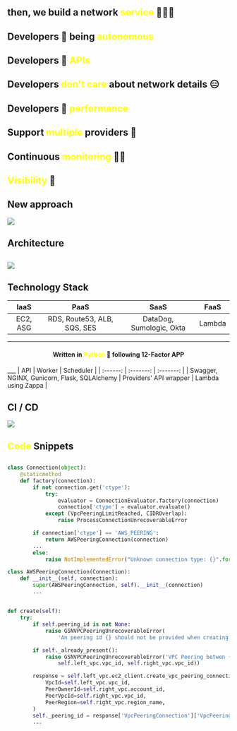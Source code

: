 
# 

## then, we build a network <span style="color:yellow">service</span> 👩🏻‍🔧

<!-- 
So, after the first try, we were ready to build something that could be useful for all the developers teams across Schibsted knowing some key things
 -->

## Developers 💛 being <span style="color:yellow">autonomous</span>

<!-- Dynamic infrastructure has given developers the capabilities to become autonomous, so let's give them the same approach providing a self-serve API authtenticated through a SSO
 -->

## Developers 💛 <span style="color:yellow">APIs</span>
<!-- but how many APIs? it makes sense for all of them to know about several APIs to create all the needed stuff? -->

## Developers <span style="color:yellow">don't care</span> about network details 😑
<!-- They don't care about the underlying details, it just works, and it should work as better as possible, so let's take these decissions from them and implement all the network related tasks.
 -->

## Developers 💛 <span style="color:yellow">performance</span>
<!-- so they will get the best performance at the lowest cost -->

## Support <span style="color:yellow">multiple</span> providers 🤯
<!-- while supporting all the providers they want to run on... we don't know which will be the techincal decissions on the future, but we will be able to integrate them -->

## Continuous <span style="color:yellow">monitoring</span> 👩‍🚒
<!-- and provide them an end-to-end continuous monitoring to help them to keep everything running -->

## <span style="color:yellow">Visibility</span> 🧐
<!-- 
 And, why not provide them with network information that could be used to debug application network dependecies?
-->

## New approach

![](https://docs.google.com/drawings/d/e/2PACX-1vSvNRJpmhIwaV2Uyubyq0MlOlw7ZfzpNvglQhu1txAtaAGgaVK1DSH6RKfUiIDpyz2mZ-V8OBZ6SGus/pub?w=1257&h=630)

<!-- so the new approach was focus on the abstraction and orchestraction layer that could create internal provider network services and eventually provide a global interplatform connectivy -->

## Architecture

## 

![](https://docs.google.com/drawings/d/e/2PACX-1vSefaisqNFTjHAS33TVa9Qt4eWLu4ENwoPer-uIWlm4Gvu0wpimBfI0ydN2l6lSOkL2vqgE8EXpd0Sz/pub?w=938&h=635)

<!-- Decoupled architecture, explain queues
Centralized monitoring
Libraries depending on third-party provider
Periodic watchdog, KPI metrics and discover resources
Running over dynamic infrastructure: autoescaling, SaaS (lb, dns, okta, email)
How transit vpc should interact with the overall network
Highlight connection approval process -->

## Technology Stack

| IaaS | PaaS | SaaS | FaaS |
| :------: | :-------: | :-------: | :-------: |
| EC2, ASG | RDS, Route53, ALB, SQS, SES  | DataDog, Sumologic, Okta | Lambda |
___
<h4 style="text-align: center;" markdown="1">
Written in <span style="color:yellow">Python</span> 🐍 following 12-Factor APP
</h4>
___
| API | Worker | Scheduler |
| :------: | :-------: |  :-------: | 
| Swagger, NGINX, Gunicorn, Flask, SQLAlchemy | Providers' API wrapper | Lambda using Zappa |


## CI / CD

![](https://docs.google.com/drawings/d/e/2PACX-1vS9L84CCA2pvjaHRaKXP_AzVwk7yjXNCj2Fb7o9hFajis30Lo-kcQpNBT-VuToa8YNbFRKYyNhCbfuN/pub?w=1377&h=577)

## <span style="color:yellow">Code</span> Snippets

##
```python
class Connection(object):
    @staticmethod
    def factory(connection):
        if not connection.get('ctype'):
            try:
                evaluator = ConnectionEvaluator.factory(connection)
                connection['ctype'] = evaluator.evaluate()
            except (VpcPeeringLimitReached, CIDROverlap):
                raise ProcessConnectionUnrecoverableError

        if connection['ctype'] == 'AWS_PEERING':
            return AWSPeeringConnection(connection)
        ...
        else:
            raise NotImplementedError("Unknown connection type: {}".format(connection['ctype']))

class AWSPeeringConnection(Connection):
    def __init__(self, connection):
        super(AWSPeeringConnection, self).__init__(connection)
        ...
```

##
```python
def create(self):
    try:
        if self.peering_id is not None:
            raise GSNVPCPeeringUnrecoverableError(
                'An peering id {} should not be provided when creating a VPCPeering'.format(self.peering_id))

        if self._already_present():
            raise GSNVPCPeeringUnrecoverableError('VPC Peering betwen {} and {} already present'.format(
                self.left_vpc.vpc_id, self.right_vpc.vpc_id))

        response = self.left_vpc.ec2_client.create_vpc_peering_connection(
            VpcId=self.left_vpc.vpc_id,
            PeerOwnerId=self.right_vpc.account_id,
            PeerVpcId=self.right_vpc.vpc_id,
            PeerRegion=self.right_vpc.region_name,
        )
        self._peering_id = response['VpcPeeringConnection']['VpcPeeringConnectionId']
        ...
```


